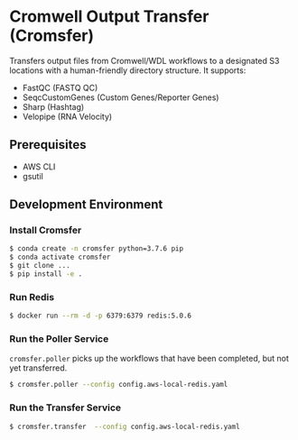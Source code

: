 # Cromwell Output Transfer (Cromsfer)

Transfers output files from Cromwell/WDL workflows to a designated S3 locations with a human-friendly directory structure. It supports:

- FastQC (FASTQ QC)
- SeqcCustomGenes (Custom Genes/Reporter Genes)
- Sharp (Hashtag)
- Velopipe (RNA Velocity)

## Prerequisites

- AWS CLI
- gsutil

## Development Environment

### Install Cromsfer

```bash
$ conda create -n cromsfer python=3.7.6 pip
$ conda activate cromsfer
$ git clone ...
$ pip install -e .
```

### Run Redis

```bash
$ docker run --rm -d -p 6379:6379 redis:5.0.6
```

### Run the Poller Service

`cromsfer.poller` picks up the workflows that have been completed, but not yet transferred.

```bash
$ cromsfer.poller --config config.aws-local-redis.yaml
```

### Run the Transfer Service

```bash
$ cromsfer.transfer  --config config.aws-local-redis.yaml
```
